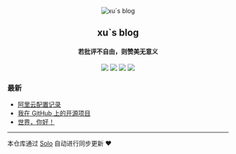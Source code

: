 <p align="center"><img alt="xu`s blog" src="https://avatars0.githubusercontent.com/u/33001667?v=4"></p><h2 align="center">
xu`s blog
</h2>

<h4 align="center">若批评不自由，则赞美无意义</h4>
<p align="center"><a title="xu`s blog" target="_blank" href="https://github.com/cccxu/solo-blog"><img src="https://img.shields.io/github/last-commit/cccxu/solo-blog.svg?style=flat-square&color=FF9900"></a>
<a title="GitHub repo size in bytes" target="_blank" href="https://github.com/cccxu/solo-blog"><img src="https://img.shields.io/github/repo-size/cccxu/solo-blog.svg?style=flat-square"></a>
<a title="Solo Version" target="_blank" href="https://github.com/b3log/solo/releases"><img src="https://img.shields.io/badge/solo-3.6.5-f1e05a.svg?style=flat-square&color=blueviolet"></a>
<a title="Hits" target="_blank" href="https://github.com/b3log/hits"><img src="https://hits.b3log.org/cccxu/solo-blog.svg"></a></p>

### 最新

* [阿里云配置记录](https://cccxu.cn/articles/2019/10/22/1571682101306.html)
* [我在 GitHub 上的开源项目](https://cccxu.cn/my-github-repos)
* [世界，你好！](https://cccxu.cn/hello-solo)



---

本仓库通过 [Solo](https://github.com/b3log/solo) 自动进行同步更新 ❤️ 